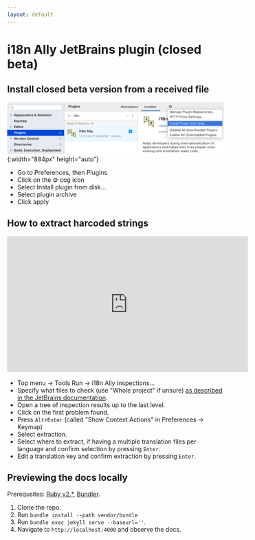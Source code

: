 ```yaml
---
layout: default
---
```


# i18n Ally JetBrains plugin (closed beta)

## Install closed beta version from a received file

![Install closed beta version from code](assets/install-plugin-from-files.png){:width="884px" height="auto"}

* Go to Preferences, then Plugins
* Click on the ⚙️ cog icon
* Select Install plugin from disk...
* Select plugin archive
* Click apply

## How to extract harcoded strings

<div class="video-container">
    <iframe width="560" height="315" src="https://www.youtube.com/embed/3Lnt-aBy98E?rel=0" frameborder="0" allow="accelerometer; autoplay; clipboard-write; encrypted-media; gyroscope; picture-in-picture" allowfullscreen></iframe>
</div>

* Top menu → Tools Run → i18n Ally inspections…
* Specify what files to check (use "Whole project" if unsure) [as described in the JetBrains documentation](https://www.jetbrains.com/help/idea/specify-inspection-scope-dialog.html).
* Open a tree of inspection results up to the last level.
* Click on the first problem found.
* Press `Alt+Enter` (called "Show Context Actions" in Preferences → Keymap)
* Select extraction.
* Select where to extract, if having a multiple translation files per language and confirm selection by pressing `Enter`.
* Edit a translation key and confirm extraction by pressing `Enter`.

## Previewing the docs locally

Prerequsites: [Ruby v2.*](https://www.ruby-lang.org/en/documentation/installation/#homebrew), [Bundler](https://bundler.io/).

1. Clone the repo.
2. Run `bundle install --path vendor/bundle`
3. Run `bundle exec jekyll serve --baseurl=''`.
4. Navigate to `http://localhost:4000` and observe the docs.
